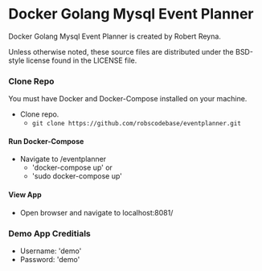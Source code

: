 # Docker Golang Mysql Event Planner

Docker Golang Mysql Event Planner is created by Robert Reyna.

Unless otherwise noted, these source files are distributed under the
BSD-style license found in the LICENSE file.

### Clone Repo

You must have Docker and Docker-Compose installed on your machine.
* Clone repo.
  * `git clone https://github.com/robscodebase/eventplanner.git`


#### Run Docker-Compose

* Navigate to /eventplanner
  * 'docker-compose up'
  or
  * 'sudo docker-compose up'

#### View App

* Open browser and navigate to localhost:8081/

### Demo App Creditials

* Username: 'demo'
* Password: 'demo'
